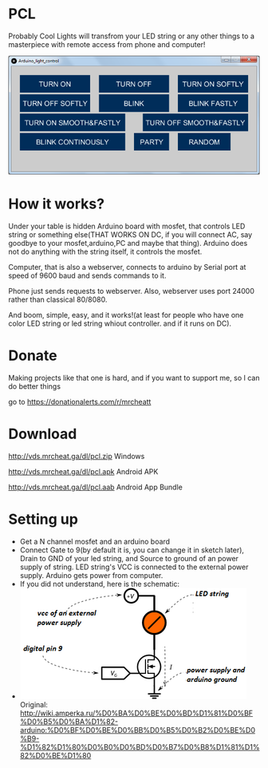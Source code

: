 # PCL
Probably Cool Lights will transfrom your LED string or any other things to a masterpiece with remote access from phone and computer!



![Windows app](https://github.com/MrCheatEugene/PCL/blob/images/image_one.png?raw=true)
# How it works?
Under your table is hidden Arduino board with mosfet, that controls LED string or something else(THAT WORKS ON DC, if you will connect AC, say goodbye to your mosfet,arduino,PC and maybe that thing). Arduino does not do anything with the string itself, it controls the mosfet.

Computer, that is also a webserver, connects to arduino by Serial port at speed of 9600 baud and sends commands to it.

Phone just sends requests to webserver. Also, webserver uses port 24000 rather than classical 80/8080.

And boom, simple, easy, and it works!(at least for people who have one color LED string or led string whiout controller. and if it runs on DC).

# Donate

Making projects like that one is hard, and if you want to support me, so I can do better things

go to https://donationalerts.com/r/mrcheatt

# Download
http://vds.mrcheat.ga/dl/pcl.zip Windows

http://vds.mrcheat.ga/dl/pcl.apk Android APK

http://vds.mrcheat.ga/dl/pcl.aab Android App Bundle

# Setting up

- Get a N channel mosfet and an arduino board
- Connect Gate to 9(by default it is, you can change it in sketch later), Drain to GND of your led string, and Source to ground of an power supply of string. LED string's VCC is connected to the external power supply. Arduino gets power from computer. 
- If you did not understand, here is the schematic:
- ![Windows app](https://github.com/MrCheatEugene/PCL/blob/images/image_two.png?raw=true) Original: http://wiki.amperka.ru/%D0%BA%D0%BE%D0%BD%D1%81%D0%BF%D0%B5%D0%BA%D1%82-arduino:%D0%BF%D0%BE%D0%BB%D0%B5%D0%B2%D0%BE%D0%B9-%D1%82%D1%80%D0%B0%D0%BD%D0%B7%D0%B8%D1%81%D1%82%D0%BE%D1%80
